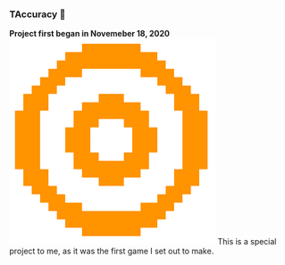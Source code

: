 ### TAccuracy 🎯

**Project first began in Novemeber 18, 2020**
<img src=data/keyboard.png>
This is a special project to me, as it was the first game I set out to make.

